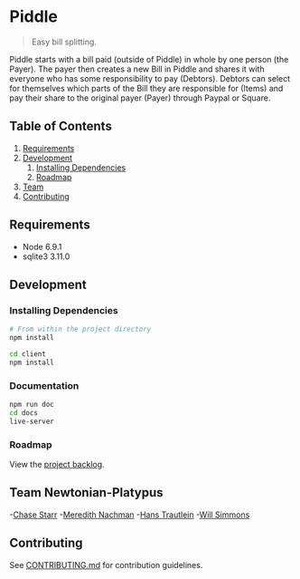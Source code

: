 # Piddle

> Easy bill splitting.

Piddle starts with a bill paid (outside of Piddle) in whole by one person (the Payer). The payer then creates a new Bill in Piddle and shares it with everyone who has some responsibility to pay (Debtors). Debtors can select for themselves which parts of the Bill they are responsible for (Items) and pay their share to the original payer (Payer) through Paypal or Square.

## Table of Contents

<!--
1. [Usage](#Usage)
-->
1. [Requirements](#requirements)
1. [Development](#development)
    1. [Installing Dependencies](#installing-dependencies)
    1. [Roadmap](#roadmap)
1. [Team](#team)
1. [Contributing](#contributing)

<!--
## Usage

> Some usage instructions
-->

## Requirements

- Node 6.9.1
- sqlite3 3.11.0

## Development

### Installing Dependencies

```sh
# From within the project directory
npm install

cd client
npm install
```

### Documentation

```sh
npm run doc
cd docs
live-server
```

### Roadmap

View the [project backlog](https://github.com/newtonian-platypus/piddle/issues).

## Team Newtonian-Platypus

-[Chase Starr](https://github.com/chasestarr)
-[Meredith Nachman](https://github.com/mwnachman)
-[Hans Trautlein](https://github.com/trautlein)
-[Will Simmons](https://github.com/willsimmons)

## Contributing

See [CONTRIBUTING.md](CONTRIBUTING.md) for contribution guidelines.
